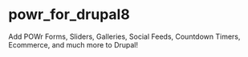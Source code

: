 # powr_for_drupal8
Add POWr Forms, Sliders, Galleries, Social Feeds, Countdown Timers, Ecommerce, and much more to Drupal!
